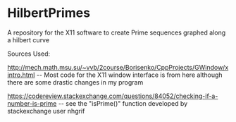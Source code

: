 # HilbertPrimes
A repository for the X11 software to create Prime sequences graphed along a hilbert curve

Sources Used:

http://mech.math.msu.su/~vvb/2course/Borisenko/CppProjects/GWindow/xintro.html -- Most code for the X11 window interface is from here although there are some drastic changes in my program

https://codereview.stackexchange.com/questions/84052/checking-if-a-number-is-prime -- see the "isPrime()" function developed by stackexchange user nhgrif

